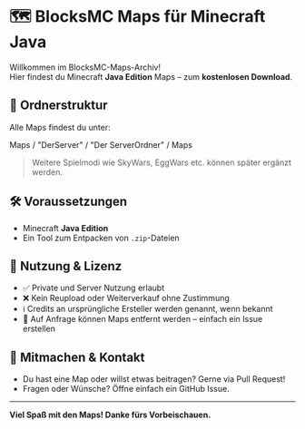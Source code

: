 # 🗺️ BlocksMC Maps für Minecraft Java

Willkommen im BlocksMC-Maps-Archiv!  
Hier findest du Minecraft **Java Edition** Maps – zum **kostenlosen Download**.

## 📁 Ordnerstruktur

Alle Maps findest du unter:

Maps / "DerServer" / "Der ServerOrdner" / Maps


> Weitere Spielmodi wie SkyWars, EggWars etc. können später ergänzt werden.

## 🛠️ Voraussetzungen

- Minecraft **Java Edition**
- Ein Tool zum Entpacken von `.zip`-Dateien

## 📜 Nutzung & Lizenz

- ✅ Private und Server Nutzung erlaubt
- ❌ Kein Reupload oder Weiterverkauf ohne Zustimmung
- ℹ️ Credits an ursprüngliche Ersteller werden genannt, wenn bekannt
- 🔁 Auf Anfrage können Maps entfernt werden – einfach ein Issue erstellen

## 💬 Mitmachen & Kontakt

- Du hast eine Map oder willst etwas beitragen? Gerne via Pull Request!
- Fragen oder Wünsche? Öffne einfach ein GitHub Issue.

---

**Viel Spaß mit den Maps! Danke fürs Vorbeischauen.**
